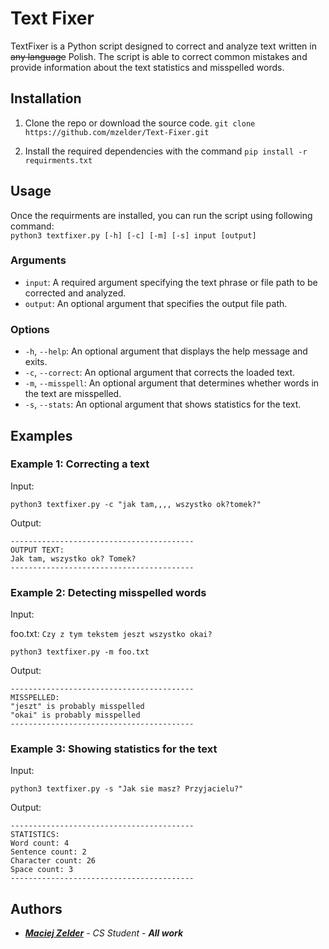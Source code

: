 # Text Fixer 

TextFixer is a Python script designed to correct and analyze text written in ~~any language~~ Polish. The script is able to correct common mistakes and provide information about the text statistics and misspelled words.

## Installation
1. Clone the repo or download the source code.
`git clone https://github.com/mzelder/Text-Fixer.git`

2. Install the required dependencies with the command 
`pip install -r requirments.txt`

    
## Usage

Once the requirments are installed, you can run the script using following command:  
`python3 textfixer.py [-h] [-c] [-m] [-s] input [output]`

### Arguments
- `input`: A required argument specifying the text phrase or file path to be corrected and analyzed.
- `output`: An optional argument that specifies the output file path.


### Options
- `-h`, `--help`: An optional argument that displays the help message and exits.
- `-c`, `--correct`: An optional argument that corrects the loaded text.
- `-m`, `--misspell`: An optional argument that determines whether words in the text are misspelled.
- `-s`, `--stats`:  An optional argument that shows statistics for the text.


## Examples
### Example 1: Correcting a text
Input:

`python3 textfixer.py -c "jak tam,,,, wszystko ok?tomek?"`

Output:
```
-----------------------------------------
OUTPUT TEXT: 
Jak tam, wszystko ok? Tomek?
-----------------------------------------
```

### Example 2: Detecting misspelled words
Input:

foo.txt:
`Czy z tym tekstem jeszt wszystko okai?`

```
python3 textfixer.py -m foo.txt
```

Output:
```
-----------------------------------------
MISSPELLED: 
"jeszt" is probably misspelled
"okai" is probably misspelled
-----------------------------------------
```

### Example 3: Showing statistics for the text
Input:

`python3 textfixer.py -s "Jak sie masz? Przyjacielu?"`

Output:
```
-----------------------------------------
STATISTICS: 
Word count: 4
Sentence count: 2
Character count: 26
Space count: 3
-----------------------------------------

```

## Authors
- [***Maciej Zelder***](https://github.com/mzelder) - *CS Student* - ***All work***